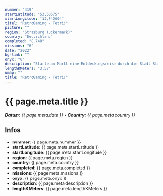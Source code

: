 ```yaml
---
nummer: "419"
startLatitude: "53,50675"
startLongitude: "13,745004"
titel: "RetroGaming - Tetris"
picture: ""
region: "Strasburg (Uckermark)"
country: "Deutschland"
completed: "8.748"
missions: "6"
date: "2022"
bg-link: ""
onyx: "0"
description: "Starte am Markt eine Entdeckungsreise durch die Stadt Strasburg Uckermark und entdecke dabei historische Orte der Stadt"
lengthKMeters: "3,57"
umap: ""
title: "RetroGaming - Tetris"
---
```


# {{ page.meta.title }}
_**Datum:** {{ page.meta.date }} • **Country:** {{ page.meta.country }}_

## Infos
- **nummer**: {{ page.meta.nummer }}
- **startLatitude**: {{ page.meta.startLatitude }}
- **startLongitude**: {{ page.meta.startLongitude }}
- **region**: {{ page.meta.region }}
- **country**: {{ page.meta.country }}
- **completed**: {{ page.meta.completed }}
- **missions**: {{ page.meta.missions }}
- **onyx**: {{ page.meta.onyx }}
- **description**: {{ page.meta.description }}
- **lengthKMeters**: {{ page.meta.lengthKMeters }}


